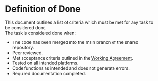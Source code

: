 # Definition of Done

This document outlines a list of criteria which must be met for any task to be considered done.  
The task is considered done when:
- The code has been merged into the main branch of the shared repository.
- Peer reviewed.
- Met acceptance criteria outlined in the [Working Agreement](https://github.com/CAPSTONE-2022-2023/Group_10/blob/main/working_agreement.md).
- Tested on all intended platforms.
- Code functions as intended and does not generate errors.
- Required documentation completed.
